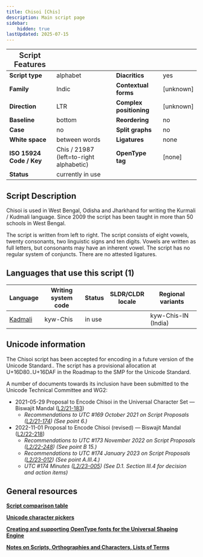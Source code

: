```yaml
---
title: Chisoi [Chis]
description: Main script page
sidebar:
    hidden: true
lastUpdated: 2025-07-15
---
```


<span style="font-size:20px; font-weight:600">Script Features</span> | | | |
------------------- | --- | --- | --- |
**Script type** | alphabet            | **Diacritics** | yes |
**Family** | Indic                    | **Contextual forms** | [unknown] |
**Direction** | LTR                   | **Complex positioning** | [unknown] |
**Baseline** | bottom                 | **Reordering** | no |
**Case** | no                         | **Split graphs** | no |
**White space** | between words       | **Ligatures** | none |
**ISO 15924 Code / Key** | Chis / 21987 (left=to-right alphabetic) | **OpenType tag** | [none] |
**Status** | currently in use | | |

## Script Description

Chisoi is used in West Bengal, Odisha and Jharkhand for writing the Kurmali / Kudmali language. Since 2009 the script has been taught in more than 50 schools in West Bengal.

The script is written from left to right. The script consists of eight vowels, twenty consonants, two linguistic signs and ten digits. Vowels are written as full letters, but consonants may have an inherent vowel. The script has no regular system of conjuncts. There are no attested ligatures.

## Languages that use this script (1)

Language | Writing system<br>code | Status | SLDR/CLDR<br>locale | Regional<br>variants |
-------- | ---------------------- | ------ | ------------------- | -------------------- |
<u>Kadmali</u> | kyw-Chis | in use | | kyw-Chis-IN (India) |

## Unicode information

The Chisoi script has been accepted for encoding in a future version of the Unicode Standard.. The script has a provisional allocation at U+16D80..U+16DAF in the  Roadmap to the SMP for the Unicode Standard.

A number of documents towards its inclusion have been submitted to the Unicode Technical Committee and WG2:
* 2021-05-29 Proposal to Encode Chisoi in the Universal Character Set — Biswajit Mandal ([L2/21-183](http://www.unicode.org/cgi-bin/GetMatchingDocs.pl?L2/21-183))
    * _Recommendations to UTC #169 October 2021 on Script Proposals ([L2/21-174](http://www.unicode.org/L2/L2021/21174-script-adhoc-rept.pdf)) (See point 6.)_
* 2022-11-01 Proposal to Encode Chisoi (revised) — Biswajit Mandal ([L2/22-218](http://www.unicode.org/cgi-bin/GetMatchingDocs.pl?L2/22-218))
    * _Recommendations to UTC #173 November 2022 on Script Proposals ([L2/22-248](https://www.unicode.org/cgi-bin/GetMatchingDocs.pl?L2/22-248)) (See point B 15.)_
    * _Recommendations to UTC #174 January 2023 on Script Proposals ([L2/23-012](https://www.unicode.org/cgi-bin/GetMatchingDocs.pl?L2/23-012)) (See point A.III.4.)_
    * _UTC #174 Minutes ([L2/23-005](http://www.unicode.org/L2/L2023/23005.htm)) (See D.1. Section III.4 for decision and action items)_

## General resources

**[Script comparison table](https://r12a.github.io/scripts/script-features/)**

**[Unicode character pickers](https://r12a.github.io/pickers/)**

**[Creating and supporting OpenType fonts for the Universal Shaping Engine](http://www.microsoft.com/typography/OpenTypeDev/USE/intro.htm)**

**[Notes on Scripts, Orthographies and Characters, Lists of Terms](https://r12a.github.io/scripts/#scriptnotes)**

